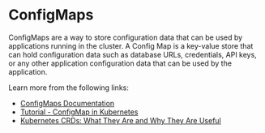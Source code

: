 # ConfigMaps

ConfigMaps are a way to store configuration data that can be used by applications running in the cluster. A Config Map is a key-value store that can hold configuration data such as database URLs, credentials, API keys, or any other application configuration data that can be used by the application.

Learn more from the following links:

- [ConfigMaps Documentation](https://kubernetes.io/docs/concepts/configuration/configmap/)
- [Tutorial - ConfigMap in Kubernetes](https://www.youtube.com/watch?v=BPrC_lgmcHQ)
- [Kubernetes CRDs: What They Are and Why They Are Useful](https://thenewstack.io/kubernetes-crds-what-they-are-and-why-they-are-useful/)
